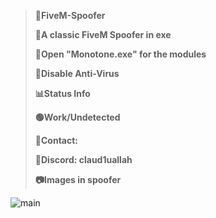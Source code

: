 >**👑FiveM-Spoofer**
>
>**🎯A classic FiveM Spoofer in exe**
>
>**🔩Open "Monotone.exe" for the modules**
>
> **🧿Disable Anti-Virus**
>
>**📊Status Info**
>
>**🟢Work/Undetected**
>
>**📎Contact:**
>
>**📩Discord: claud1uallah**
>
>**📷Images in spoofer**

![main](https://github.com/Claudiu7888/fivemspoofer/assets/102300524/03aaf9c1-aa43-4442-8b13-98a9f498d5c1)


